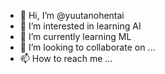- 👋 Hi, I’m @yuutanohentai
- 👀 I’m interested in learning AI
- 🌱 I’m currently learning ML
- 💞️ I’m looking to collaborate on ...
- 📫 How to reach me ...

<!---
yuutanohentai/yuutanohentai is a ✨ special ✨ repository because its `README.md` (this file) appears on your GitHub profile.
You can click the Preview link to take a look at your changes.
--->
